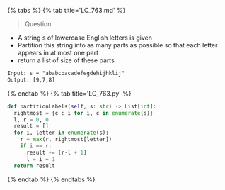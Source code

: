 {% tabs %}
{% tab title='LC_763.md' %}

> Question

* A string s of lowercase English letters is given
* Partition this string into as many parts as possible so that each letter appears in at most one part
* return a list of size of these parts

```txt
Input: s = "ababcbacadefegdehijhklij"
Output: [9,7,8]
```

{% endtab %}
{% tab title='LC_763.py' %}

```py
def partitionLabels(self, s: str) -> List[int]:
  rightmost = {c : i for i, c in enumerate(s)}
  l, r = 0, 0
  result = []
  for i, letter in enumerate(s):
    r = max(r, rightmost[letter])
    if i == r:
      result += [r-l + 1]
      l = i + 1
  return result
```

{% endtab %}
{% endtabs %}

